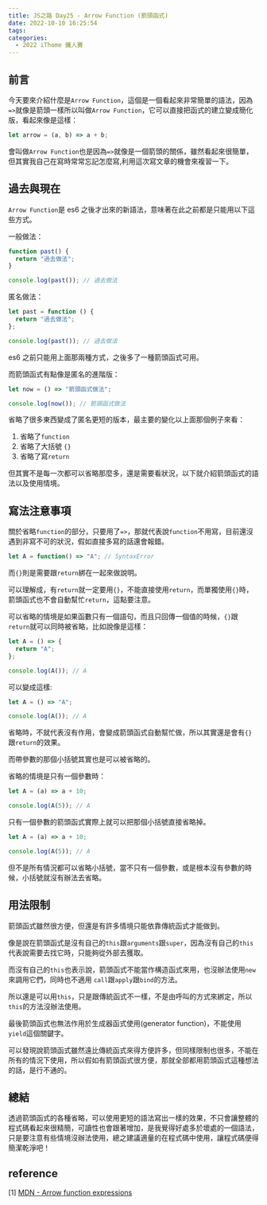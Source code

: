 ```yaml
---
title: JS之路 Day25 - Arrow Function (箭頭函式)
date: 2022-10-10 16:25:54
tags:
categories:
  - 2022 iThome 鐵人賽
---
```


## 前言

今天要來介紹什麼是`Arrow Function`，這個是一個看起來非常簡單的語法，因為`=>`就像是箭頭一樣所以叫做`Arrow Function`，它可以直接把函式的建立變成簡化版，看起來像是這樣：

<!--more-->

```javascript
let arrow = (a, b) => a + b;
```

會叫做`Arrow Function`也是因為`=>`就像是一個箭頭的關係，雖然看起來很簡單，但其實我自己在寫時常常忘記怎麼寫,利用這次寫文章的機會來複習一下。

## 過去與現在

`Arrow Function`是 es6 之後才出來的新語法，意味著在此之前都是只能用以下這些方式。

一般做法：

```javascript
function past() {
  return "過去做法";
}

console.log(past()); // 過去做法
```

匿名做法：

```javascript
let past = function () {
  return "過去做法";
};

console.log(past()); // 過去做法
```

es6 之前只能用上面那兩種方式，之後多了一種箭頭函式可用。

而箭頭函式有點像是匿名的進階版：

```javascript
let now = () => "箭頭函式做法";

console.log(now()); // 箭頭函式做法
```

省略了很多東西變成了匿名更短的版本，最主要的變化以上面那個例子來看：

1. 省略了`function`
2. 省略了大括號 `{}`
3. 省略了寫`return`

但其實不是每一次都可以省略那麼多，還是需要看狀況，以下就介紹箭頭函式的語法以及使用情境。

## 寫法注意事項

關於省略`function`的部分，只要用了`=>`，那就代表說`function`不用寫，目前還沒遇到非寫不可的狀況，假如直接多寫的話還會報錯。

```javascript
let A = function() => "A"; // SyntaxError
```

而`{}`則是需要跟`return`綁在一起來做說明。

可以理解成，有`return`就一定要用`{}`，不能直接使用`return`，而單獨使用`{}`時，箭頭函式也不會自動幫忙`return`，這點要注意。

可以省略的情境是如果函數只有一個語句，而且只回傳一個值的時候，`{}`跟`return`就可以同時被省略，比如說像是這樣：

```javascript
let A = () => {
  return "A";
};

console.log(A()); // A
```

可以變成這樣:

```javascript
let A = () => "A";

console.log(A()); // A
```

省略時，不就代表沒有作用，會變成箭頭函式自動幫忙做，所以其實還是會有`{}`跟`return`的效果。

而帶參數的那個小括號其實也是可以被省略的。

省略的情境是只有一個參數時：

```javascript
let A = (a) => a + 10;

console.log(A(5)); // A
```

只有一個參數的箭頭函式實際上就可以把那個小括號直接省略掉。

```javascript
let A = (a) => a + 10;

console.log(A(5)); // A
```

但不是所有情況都可以省略小括號，當不只有一個參數，或是根本沒有參數的時候，小括號就沒有辦法去省略。

## 用法限制

箭頭函式雖然很方便，但還是有許多情境只能依靠傳統函式才能做到。

像是說在箭頭函式是沒有自己的`this`跟`arguments`跟`super`，因為沒有自己的`this`代表說需要去找它時，只能夠從外部去獲取。

而沒有自己的`this`也表示說，箭頭函式不能當作構造函式來用，也沒辦法使用`new`來調用它們，同時也不適用 `call`跟`apply`跟`bind`的方法。

所以還是可以用`this`，只是跟傳統函式不一樣，不是由呼叫的方式來綁定，所以`this`的方法沒辦法使用。

最後箭頭函式也無法作用於生成器函式使用(generator function)，不能使用`yield`這個關鍵字。

可以發現說箭頭函式雖然遠比傳統函式來得方便許多，但同樣限制也很多，不能在所有的情況下使用，所以假如有箭頭函式很方便，那就全部都用箭頭函式這種想法的話，是行不通的。

## 總結

透過箭頭函式的各種省略，可以使用更短的語法寫出一樣的效果，不只會讓整體的程式碼看起來很精簡，可讀性也會跟著增加，是我覺得好處多於壞處的一個語法，只是要注意有些情境沒辦法使用，總之建議適量的在程式碼中使用，讓程式碼便得簡潔乾淨吧！

## reference

[1] [MDN - Arrow function expressions](https://developer.mozilla.org/en-US/docs/Web/JavaScript/Reference/Functions/Arrow_functions)

